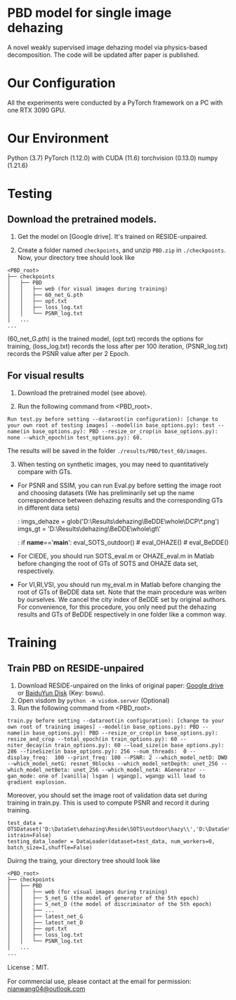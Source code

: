 # PBD model for single image dehazing
A novel weakly supervised image dehazing model via physics-based decomposition. The code will be updated after paper is published.

# Our Configuration
All the experiments were conducted by a PyTorch framework on a PC with one RTX 3090 GPU. 

# Our Environment
Python (3.7)
PyTorch (1.12.0) with CUDA (11.6)
torchvision (0.13.0)
numpy (1.21.6)

# Testing
## Download the pretrained models.
1. Get the model on [Google drive]. It's trained on RESIDE-unpaired.

2. Create a folder named `checkpoints`, and unzip `PBD.zip` in `./checkpoints`.
Now, your directory tree should look like
```
<PBD_root>
├── checkpoints
│   ├── PBD
│   │   ├── web (for visual images during training)
│   │   ├── 60_net_G.pth
│   │   ├── opt.txt
│   │   ├── loss_log.txt
│   │   └── PSNR_log.txt
│   ...
...
```
(60_net_G.pth) is the trained model, (opt.txt) records the options for training, (loss_log.txt) records the loss after per 100 iteration,  (PSNR_log.txt) records the PSNR value after per 2 Epoch.

## For visual results
1. Download the pretrained model (see above).

2. Run the following command from <PBD_root>.
```
Run test.py before setting --dataroot(in configuration): [change to your own root of testing images] --model(in base_options.py): test --name(in base_options.py): PBD --resize_or_crop(in base_options.py): none --which_epoch(in test_options.py): 60.
```
The results will be saved in the folder `./results/PBD/test_60/images`.

3. When testing on synthetic images, you may need to quantitatively compare  with GTs.
   
*  For PSNR and SSIM, you can run Eval.py before setting the image root and choosing datasets (We has  preliminarily set up the name correspondence between dehazing results and the corresponding GTs in different data sets)

   <image root>:
   imgs_dehaze = glob('D:\Results\dehazing\BeDDE\whole\DCP\\*.png')
   imgs_gt = 'D:\Results\dehazing\BeDDE\whole\gt\\'

   <datasets choice>:
    if __name__=='__main__':
        eval_SOTS_outdoor()
        # eval_OHAZE()
        # eval_BeDDE()

*  For CIEDE, you should run SOTS_eval.m or OHAZE_eval.m in Matlab before changing the root of GTs of SOTS and OHAZE data set, respectively.

*  For VI,RI,VSI,  you should run my_eval.m in Matlab before changing the root of GTs of BeDDE data set. Note that the main procedure was writen by ourselves. We cancel the city index of BeDDE set by original authors. For convenience, for this  procedure, you only need put the dehazing results and GTs of BeDDE respectively in one folder like a common way.

# Training
## Train PBD on RESIDE-unpaired 
1. Download RESIDE-unpaired on the links of original paper: [Google drive](https://drive.google.com/file/d/1SjQwESy8nwVO7pC3JRW7vXvJ6Qqk6Et4/view?usp=sharing) or [BaiduYun Disk](https://pan.baidu.com/s/1pqy-Ka9b9xVaeumdNSZAWQ) (Key: bswu).
2. Open visdom by `python -m visdom.server` (Optional)
3. Run the following command  from <PBD_root>.
```
train.py before setting --dataroot(in configuration): [change to your own root of training images] --model(in base_options.py): PBD --name(in base_options.py): PBD --resize_or_crop(in base_options.py): resize_and_crop --total_epoch(in train_options.py): 60 --niter_decay(in train_options.py): 60 --load_size(in base_options.py): 286 --fineSize(in base_options.py): 256 --num_threads:  0 --display_freq:  100 --print_freq: 100 --PSNR: 2 --which_model_netD: DWD --which_model_netG: resnet_9blocks --which_model_netDepth: unet_256 --which_model_netBeta: unet_256 --which_model_netA: AGenerator --gan_mode: one of [vanilla| lsgan | wgangp], wgangp will lead to gradient explosion.
```
Moreover, you should set the image root of validation data set during training in train.py. This is used to compute PSNR and record it during training.

    test_data = OTSDataset('D:\DataSet\dehazing\Reside\SOTS\outdoor\hazy\\','D:\DataSet\dehazing\Reside\SOTS\outdoor\gt\\', istrain=False)
    testing_data_loader = DataLoader(dataset=test_data, num_workers=0, batch_size=1,shuffle=False)

Duirng the traing, your directory tree should look like
```
<PBD_root>
├── checkpoints
│   ├── PBD
│   │   ├── web (for visual images during training)
│   │   ├── 5_net_G (the model of generator of the 5th epoch)
│   │   ├── 5_net_D (the model of discriminator of the 5th epoch)
│   │   ├── ...
│   │   ├── latest_net_G
│   │   ├── latest_net_D
│   │   ├── opt.txt
│   │   ├── loss_log.txt
│   │   └── PSNR_log.txt
│   ...
...
```
License：MIT.

For commercial use, please contact at the email for permission: nianwang04@outlook.com
